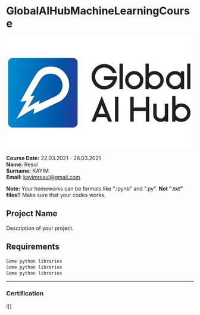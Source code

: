 # GlobalAIHubMachineLearningCourse
![](img/newlogo.png)

**Course Date:** 22.03.2021 - 26.03.2021  
**Name:** Resul  
**Surname:** KAYIM  
**Email:** kayimresul@gmail.com  

**Note:** Your homeworks can be formats like ".ipynb" and ".py". **Not ".txt" files!!** Make sure that your codes works.  

## Project Name
Description of your project.

## Requirements
```
Some python libraries
Some python libraries
Some python libraries
```
---

### Certification
![]

